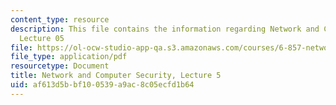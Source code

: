 ```yaml
---
content_type: resource
description: This file contains the information regarding Network and Computer Security,
  Lecture 05
file: https://ol-ocw-studio-app-qa.s3.amazonaws.com/courses/6-857-network-and-computer-security-spring-2014/af613d5bbf100539a9ac8c05ecfd1b64_MIT6_857S14_Lec05.pdf
file_type: application/pdf
resourcetype: Document
title: Network and Computer Security, Lecture 5
uid: af613d5b-bf10-0539-a9ac-8c05ecfd1b64
---
```

